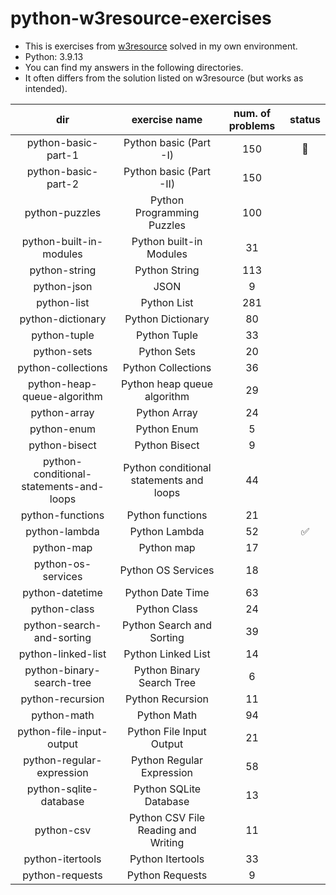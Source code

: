 # python-w3resource-exercises
- This is exercises from [w3resource](https://www.w3resource.com/python-exercises/) solved in my own environment.
- Python: 3.9.13
- You can find my answers in the following directories.
- It often differs from the solution listed on w3resource (but works as intended).

|                   dir                   |              exercise name              | num. of problems |       status       |
|:---------------------------------------:|:---------------------------------------:|:----------------:|:------------------:|
|           python-basic-part-1           |         Python basic (Part -I)          |       150        |     :running:      |
|           python-basic-part-2           |         Python basic (Part -II)         |       150        ||
|             python-puzzles              |       Python Programming Puzzles        |       100        ||
|         python-built-in-modules         |         Python built-in Modules         |        31        ||
|              python-string              |              Python String              |       113        ||
|               python-json               |                  JSON                   |        9         ||
|               python-list               |               Python List               |       281        ||
|            python-dictionary            |            Python Dictionary            |        80        ||
|              python-tuple               |              Python Tuple               |        33        ||
|               python-sets               |               Python Sets               |        20        ||
|           python-collections            |           Python Collections            |        36        ||
|       python-heap-queue-algorithm       |       Python heap queue algorithm       |        29        ||
|              python-array               |              Python Array               |        24        ||
|               python-enum               |               Python Enum               |        5         ||
|              python-bisect              |              Python Bisect              |        9         ||
| python-conditional-statements-and-loops | Python conditional statements and loops |        44        ||
|            python-functions             |            Python functions             |        21        ||
|              python-lambda              |              Python Lambda              |        52        | :white_check_mark: |
|               python-map                |               Python map                |        17        ||
|           python-os-services            |           Python OS Services            |        18        ||
|             python-datetime             |            Python Date Time             |        63        ||
|              python-class               |              Python Class               |        24        ||
|        python-search-and-sorting        |        Python Search and Sorting        |        39        ||
|           python-linked-list            |           Python Linked List            |        14        ||
|        python-binary-search-tree        |        Python Binary Search Tree        |        6         ||
|            python-recursion             |            Python Recursion             |        11        ||
|               python-math               |               Python Math               |        94        ||
|        python-file-input-output         |        Python File Input Output         |        21        ||
|        python-regular-expression        |        Python Regular Expression        |        58        ||
|         python-sqlite-database          |         Python SQLite Database          |        13        ||
|               python-csv                |   Python CSV File Reading and Writing   |        11        ||
|            python-itertools             |            Python Itertools             |        33        ||
|             python-requests             |             Python Requests             |        9         ||
